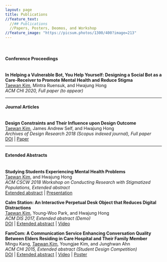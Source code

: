 ```yaml
---
layout: page
title: Publications
//feature_text:
  //## Publications
  //Papers, Posters, Deomos, and Workshop
//feature_image: "https://picsum.photos/1300/400?image=213"
---
```

<br>

#### Conference Proceedings
<br><b>In Helping a Vulnerable Bot, You Help Yourself: Designing a Social Bot as a Care-Receiver to Promote Mental Health and Reduce Stigma</b><br>
<u>Taewan Kim</u>, Mintra Ruensuk, and Hwajung Hong <br>
<i>ACM CHI 2020, Full paper (to appear)</i>

--------------------------------------------------------
#### Journal Articles
<br><b>Design Constraints and Their Influence upon Design Outcome</b><br>
<u>Taewan Kim</u>, James Andrew Self, and Hwajung Hong <br>
_Archives of Design Research 2018 (Scopus indexed journal), Full paper_
<br><a href="https://doi.org/10.15187/adr.2018.11.31.4.23" target="_blank">DOI</a> | <a href="/assets/files/aodr.pdf/" target="_blank">Paper</a>

--------------------------------------------------------
#### Extended Abstracts
<br><b>Studying Students Experiencing Mental Health Problems</b><br>
<u>Taewan Kim</u>, and Hwajung Hong<br>
<i>ACM CSCW 2018 Workshop on Conducting Research with Stigmatized Populations, Extended abstract</i>
<br><a href="/assets/files/stigma.pdf/" target="_blank">Extended abstract</a> | <a href="/assets/files/stigma_slide.pdf/" target="_blank">Presentation</a>

<b>Calm Station: An Interactive Perpetual Desk Object that Reduces Digital Distractions</b><br>
<u>Taewan Kim</u>, Young-Woo Park, and Hwajung Hong<br><i>ACM DIS 2017, Extended abstract (Demo)</i>
<br><a href="https://doi.org/10.1145/3064857.3079183" target="_blank">DOI</a> | <a href="/assets/files/calmstation.pdf/" target="_blank">Extended abstract</a> | <a href="https://youtu.be/gCBQhNUlmzo" target="_blank">Video</a>

<b>FamCom: A Communication Service Enhancing Conversation Quality Between Elders Residing in Care Hospital and Their Family Member</b><br>
Mingu Kang, <u>Taewan Kim</u>, Youngjae Kim, and Junghwan Ahn<br> 
<i>ACM CHI 2015, Extended abstract (Student Design Competition)</i>
<br><a href="https://doi.org/10.1145/2702613.2726952" target="_blank">DOI</a> | <a href="/assets/files/famcom.pdf/" target="_blank">Extended abstract</a> |  <a href="https://youtu.be/hnQ5MZfrw60" target="_blank">Video</a> | <a href="/assets/files/famcom_poster.pdf/" target="_blank">Poster</a>
